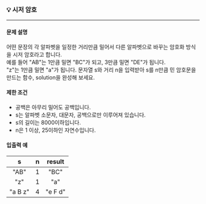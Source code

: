 ### 💡 시저 암호
***

#### 문제 설명
어떤 문장의 각 알파벳을 일정한 거리만큼 밀어서 다른 알파벳으로 바꾸는 암호화 방식을 시저 암호라고 합니다.</br>
예를 들어 "AB"는 1만큼 밀면 "BC"가 되고, 3만큼 밀면 "DE"가 됩니다.</br>
"z"는 1만큼 밀면 "a"가 됩니다. 문자열 s와 거리 n을 입력받아 s를 n만큼 민 암호문을 만드는 함수, solution을 완성해 보세요.

#### 제한 조건
* 공백은 아무리 밀어도 공백입니다.
* s는 알파벳 소문자, 대문자, 공백으로만 이루어져 있습니다.
* s의 길이는 8000이하입니다.
* n은 1 이상, 25이하인 자연수입니다.

#### 입출력 예
|s|n|result|
|:---:|:---:|:---:|
|"AB"|1|"BC"|
|"z"|1|"a"|
|"a B z"|4|"e F d"|
